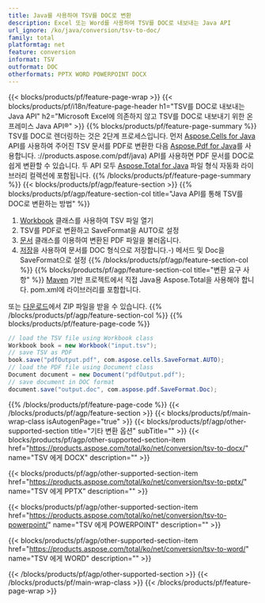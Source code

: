 ```yaml
---
title: Java를 사용하여 TSV를 DOC로 변환
description: Excel 또는 Word를 사용하여 TSV를 DOC로 내보내는 Java API
url_ignore: /ko/java/conversion/tsv-to-doc/
family: total
platformtag: net
feature: conversion
informat: TSV
outformat: DOC
otherformats: PPTX WORD POWERPOINT DOCX
---
```

{{< blocks/products/pf/feature-page-wrap >}}
{{< blocks/products/pf/i18n/feature-page-header h1="TSV를 DOC로 내보내는 Java API" h2="Microsoft Excel에 의존하지 않고 TSV를 DOC로 내보내기 위한 온프레미스 Java API&reg;" >}}
{{% blocks/products/pf/feature-page-summary %}}
TSV를 DOC로 렌더링하는 것은 2단계 프로세스입니다. 먼저 [Aspose.Cells for Java](https://products.aspose.com/cells/java) API를 사용하여 주어진 TSV 문서를 PDF로 변환한 다음 [Aspose.Pdf for Java](https://products.aspose.com/cells/java)를 사용합니다. ://products.aspose.com/pdf/java) API를 사용하면 PDF 문서를 DOC로 쉽게 변환할 수 있습니다. 두 API 모두 [Aspose.Total for Java](https://products.aspose.com/total/java/) 파일 형식 자동화 라이브러리 컬렉션에 포함됩니다.
{{% /blocks/products/pf/feature-page-summary  %}}
{{< blocks/products/pf/agp/feature-section >}}
{{% blocks/products/pf/agp/feature-section-col title="Java API를 통해 TSV를 DOC로 변환하는 방법" %}}
1. [Workbook](https://reference.aspose.com/cells/java/com.aspose.cells/Workbook) 클래스를 사용하여 TSV 파일 열기
2. TSV를 PDF로 변환하고 SaveFormat을 AUTO로 설정
3. [문서](https://reference.aspose.com/pdf/java/com.aspose.pdf/Document) 클래스를 이용하여 변환된 PDF 파일을 불러옵니다.
4. [저장](https://reference.aspose.com/pdf/java/com.aspose.pdf/Document#save-java.lang.String-com.aspose.pdf.SaveOptions)을 사용하여 문서를 DOC 형식으로 저장합니다.-) 메서드 및 Doc을 SaveFormat으로 설정
{{% /blocks/products/pf/agp/feature-section-col %}}
{{% blocks/products/pf/agp/feature-section-col title="변환 요구 사항" %}}
[Maven](https://repository.aspose.com/webapp/#/artifacts/browse/tree/General/repo/com/aspose/aspose-total) 기반 프로젝트에서 직접 Java용 Aspose.Total을 사용해야 합니다. pom.xml에 라이브러리를 포함합니다.

또는 [다운로드](https://downloads.aspose.com/total/java)에서 ZIP 파일을 받을 수 있습니다.
{{% /blocks/products/pf/agp/feature-section-col %}}
{{% blocks/products/pf/feature-page-code %}}
```cs
// load the TSV file using Workbook class
Workbook book = new Workbook("input.tsv");
// save TSV as PDF
book.save("pdfOutput.pdf", com.aspose.cells.SaveFormat.AUTO);
// load the PDF file using Document class
Document document = new Document("pdfOutput.pdf");
// save document in DOC format
document.save("output.doc", com.aspose.pdf.SaveFormat.Doc);  
```
{{% /blocks/products/pf/feature-page-code %}}
{{< /blocks/products/pf/agp/feature-section >}}
{{< blocks/products/pf/main-wrap-class isAutogenPage="true" >}}
{{< blocks/products/pf/agp/other-supported-section title="기타 변환 옵션" subTitle="" >}}
{{< blocks/products/pf/agp/other-supported-section-item href="https://products.aspose.com/total/ko/net/conversion/tsv-to-docx/" name="TSV 에게 DOCX" description="" >}}

{{< blocks/products/pf/agp/other-supported-section-item href="https://products.aspose.com/total/ko/net/conversion/tsv-to-pptx/" name="TSV 에게 PPTX" description="" >}}

{{< blocks/products/pf/agp/other-supported-section-item href="https://products.aspose.com/total/ko/net/conversion/tsv-to-powerpoint/" name="TSV 에게 POWERPOINT" description="" >}}

{{< blocks/products/pf/agp/other-supported-section-item href="https://products.aspose.com/total/ko/net/conversion/tsv-to-word/" name="TSV 에게 WORD" description="" >}}


{{< /blocks/products/pf/agp/other-supported-section >}}
{{< /blocks/products/pf/main-wrap-class >}}
{{< /blocks/products/pf/feature-page-wrap >}}